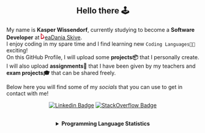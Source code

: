 ## <p align="center">Hello there 🕹️</p>

My name is **Kasper Wissendorf**, currently studying to become a **Software Developer** at [![Icon](/icons/Dania.png)eaDania Skive](https://eadania.com/). <br>
I enjoy coding in my spare time and I find learning new `Coding Languages👨‍💻` exciting!<br/>
On this GitHub Profile, I will upload some **projects📦** that I personally create. I will also upload **assignments📝** that I have been given by my teachers and **exam projects🎓** that can be shared freely. 

Below here you will find some of my *socials* that you can use to get in contact with me! 

<div align="center">
  
[![Linkedin Badge](https://img.shields.io/badge/-LinkedIn-blue?style=flat-square&logo=Linkedin&logoColor=white)](https://www.linkedin.com/in/kasper-wissendorf-7279011b6/)
[![StackOverflow Badge](https://img.shields.io/badge/-Stack%20Overflow-FE7A16?style=flat-square&logo=Stack-Overflow&logoColor=white)](https://stackoverflow.com/users/18100435/kasper-wissendorf)
</div>

<br>
<details>
<summary align="center"><strong>Programming Language Statistics</strong></summary>
<br>
<div align="center">
<pre>
C++            | 25 hours 04 minutes
mcfunction     | 24 hours 30 minutes
C#             | 22 hours 52 minutes
JavaScript     | 21 hours 50 minutes
Python         | 18 hours 52 minutes
CSS            | 05 hours 56 minutes
Blazor         | 03 hours 33 minutes
HTML           | 03 hours 25 minutes
Markdown       | 01 hours 52 minutes
TypeScript     | 00 hours 59 minutes
Lua            | 00 hours 47 minutes
CSHTML         | 00 hours 04 minutes
SQL            | 00 hours 03 minutes
<sub>Last Updated: 08/14/2022 02:21:55</sub>
<sub>Data first recorded on 31th. January of 2022</sub>
</pre>
</div>
</details>